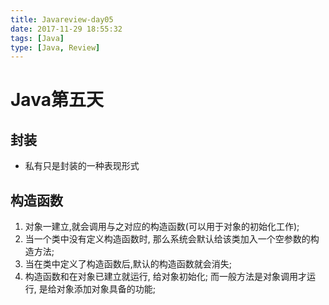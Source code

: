 ```yaml
---
title: Javareview-day05
date: 2017-11-29 18:55:32
tags: [Java]
type: [Java, Review]
---
```

# Java第五天
## 封装
  - 私有只是封装的一种表现形式

## 构造函数
  1. 对象一建立,就会调用与之对应的构造函数(可以用于对象的初始化工作);
  2. 当一个类中没有定义构造函数时, 那么系统会默认给该类加入一个空参数的构造方法;
  3. 当在类中定义了构造函数后,默认的构造函数就会消失;
  4. 构造函数和在对象已建立就运行, 给对象初始化; 而一般方法是对象调用才运行,
  是给对象添加对象具备的功能;
